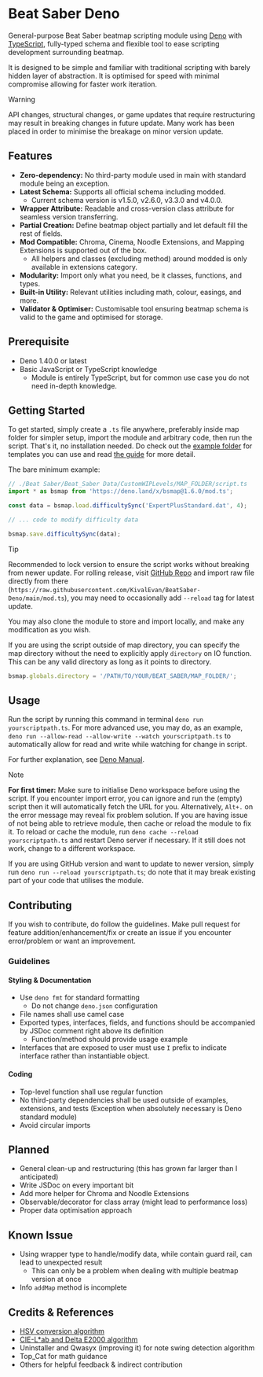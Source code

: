 # Beat Saber Deno

General-purpose Beat Saber beatmap scripting module using [Deno](https://deno.land/) with
[TypeScript](https://www.typescriptlang.org/), fully-typed schema and flexible tool to ease
scripting development surrounding beatmap.

It is designed to be simple and familiar with traditional scripting with barely hidden layer of
abstraction. It is optimised for speed with minimal compromise allowing for faster work iteration.

> [!WARNING]
>
> API changes, structural changes, or game updates that require restructuring may result in breaking
> changes in future update. Many work has been placed in order to minimise the breakage on minor
> version update.

## Features

- **Zero-dependency:** No third-party module used in main with standard module being an exception.
- **Latest Schema:** Supports all official schema including modded.
  - Current schema version is v1.5.0, v2.6.0, v3.3.0 and v4.0.0.
- **Wrapper Attribute:** Readable and cross-version class attribute for seamless version
  transferring.
- **Partial Creation:** Define beatmap object partially and let default fill the rest of fields.
- **Mod Compatible:** Chroma, Cinema, Noodle Extensions, and Mapping Extensions is supported out of
  the box.
  - All helpers and classes (excluding method) around modded is only available in extensions
    category.
- **Modularity:** Import only what you need, be it classes, functions, and types.
- **Built-in Utility:** Relevant utilities including math, colour, easings, and more.
- **Validator & Optimiser:** Customisable tool ensuring beatmap schema is valid to the game and
  optimised for storage.

## Prerequisite

- Deno 1.40.0 or latest
- Basic JavaScript or TypeScript knowledge
  - Module is entirely TypeScript, but for common use case you do not need in-depth knowledge.

## Getting Started

To get started, simply create a `.ts` file anywhere, preferably inside map folder for simpler setup,
import the module and arbitrary code, then run the script. That's it, no installation needed. Do
check out the [example folder](./example) for templates you can use and read
[the guide](./example/README.md) for more detail.

The bare minimum example:

```ts
// ./Beat Saber/Beat_Saber Data/CustomWIPLevels/MAP_FOLDER/script.ts
import * as bsmap from 'https://deno.land/x/bsmap@1.6.0/mod.ts';

const data = bsmap.load.difficultySync('ExpertPlusStandard.dat', 4);

// ... code to modify difficulty data

bsmap.save.difficultySync(data);
```

> [!TIP]
>
> Recommended to lock version to ensure the script works without breaking from newer update. For
> rolling release, visit [GitHub Repo](https://github.com/KivalEvan/BeatSaber-Deno) and import raw
> file directly from there
> (`https://raw.githubusercontent.com/KivalEvan/BeatSaber-Deno/main/mod.ts`), you may need to
> occasionally add `--reload` tag for latest update.

You may also clone the module to store and import locally, and make any modification as you wish.

If you are using the script outside of map directory, you can specify the map directory without the
need to explicitly apply `directory` on IO function. This can be any valid directory as long as it
points to directory.

```ts
bsmap.globals.directory = '/PATH/TO/YOUR/BEAT_SABER/MAP_FOLDER/';
```

## Usage

Run the script by running this command in terminal `deno run yourscriptpath.ts`. For more advanced
use, you may do, as an example, `deno run --allow-read --allow-write --watch yourscriptpath.ts` to
automatically allow for read and write while watching for change in script.

For further explanation, see [Deno Manual](https://deno.land/manual).

> [!NOTE]
>
> **For first timer:** Make sure to initialise Deno workspace before using the script. If you
> encounter import error, you can ignore and run the (empty) script then it will automatically fetch
> the URL for you. Alternatively, `Alt+.` on the error message may reveal fix problem solution. If
> you are having issue of not being able to retrieve module, then cache or reload the module to fix
> it. To reload or cache the module, run `deno cache --reload yourscriptpath.ts` and restart Deno
> server if necessary. If it still does not work, change to a different workspace.

If you are using GitHub version and want to update to newer version, simply run
`deno run --reload yourscriptpath.ts`; do note that it may break existing part of your code that
utilises the module.

## Contributing

If you wish to contribute, do follow the guidelines. Make pull request for feature
addition/enhancement/fix or create an issue if you encounter error/problem or want an improvement.

### Guidelines

#### Styling & Documentation

- Use `deno fmt` for standard formatting
  - Do not change `deno.json` configuration
- File names shall use camel case
- Exported types, interfaces, fields, and functions should be accompanied by JSDoc comment right
  above its definition
  - Function/method should provide usage example
- Interfaces that are exposed to user must use `I` prefix to indicate interface rather than
  instantiable object.

#### Coding

- Top-level function shall use regular function
- No third-party dependencies shall be used outside of examples, extensions, and tests (Exception
  when absolutely necessary is Deno standard module)
- Avoid circular imports

## Planned

- General clean-up and restructuring (this has grown far larger than I anticipated)
- Write JSDoc on every important bit
- Add more helper for Chroma and Noodle Extensions
- Observable/decorator for class array (might lead to performance loss)
- Proper data optimisation approach

## Known Issue

- Using wrapper type to handle/modify data, while contain guard rail, can lead to unexpected result
  - This can only be a problem when dealing with multiple beatmap version at once
- Info `addMap` method is incomplete

## Credits & References

- [HSV conversion algorithm](https://axonflux.com/handy-rgb-to-hsl-and-rgb-to-hsv-color-model-c)
- [CIE-L\*ab and Delta E2000 algorithm](https://www.easyrgb.com/)
- Uninstaller and Qwasyx (improving it) for note swing detection algorithm
- Top_Cat for math guidance
- Others for helpful feedback & indirect contribution
